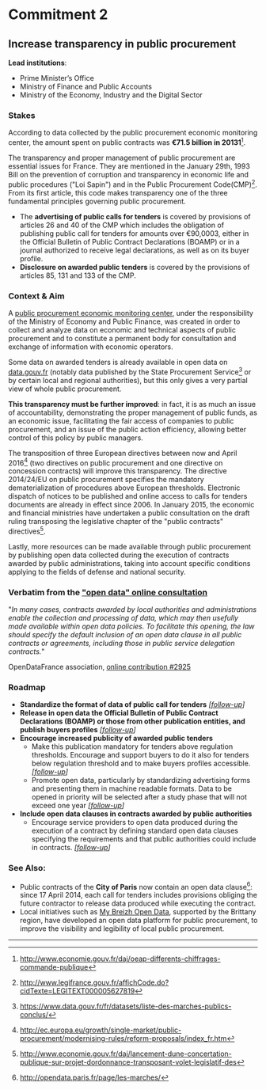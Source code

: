 # Commitment 2

## Increase transparency in public procurement

**Lead institutions**:
- Prime Minister’s Office
- Ministry of Finance and Public Accounts
- Ministry of the Economy, Industry and the Digital Sector

### Stakes

According to data collected by the public procurement economic monitoring center, the amount spent on public contracts was **€71.5 billion in 20131**[^1].

The transparency and proper management of public procurement are essential issues for France. They are mentioned in the January 29th, 1993 Bill on the prevention of corruption and transparency in economic life and public procedures ("Loi Sapin") and in the Public Procurement Code(CMP)[^2]. From its first article, this code makes transparency one of the three fundamental principles governing public procurement.

- The **advertising of public calls for tenders** is covered by provisions of articles 26 and 40 of the CMP which includes the obligation of publishing public call for tenders for amounts over €90,0003, either in the Official Bulletin of Public Contract Declarations (BOAMP) or in a journal authorized to receive legal declarations, as well as on its buyer profile.
- **Disclosure on awarded public tenders** is covered by the provisions of articles 85, 131 and 133 of the CMP.

### Context & Aim

A [public procurement economic monitoring center](http://www.economie.gouv.fr/daj/lobservatoire-economique-lachat-public), under the responsibility of the Ministry of Economy and Public Finance, was created in order to collect and analyze data on economic and technical aspects of public procurement and to constitute a permanent body for consultation and exchange of information with economic operators.

Some data on awarded tenders is already available in open data on [data.gouv.fr](http://www.data.gouv.fr/) (notably data published by the State Procurement Service[^3] or by certain local and regional authorities), but this only gives a very partial view of whole public procurement.

**This transparency must be further improved**: in fact, it is as much an issue of accountability, demonstrating the proper management of public funds, as an economic issue, facilitating the fair access of companies to public procurement, and an issue of the public action efficiency, allowing better control of this policy by public managers.

The transposition of three European directives between now and April 2016[^4] (two directives on public procurement and one directive on concession contracts) will improve this transparency. The directive 2014/24/EU on public procurement specifies the mandatory dematerialization of procedures above European thresholds. Electronic dispatch of notices to be published and online access to calls for tenders documents are already in effect since 2006. In January 2015, the economic and financial ministries have undertaken a public consultation on the draft ruling transposing the legislative chapter of the "public contracts" directives[^5].

Lastly, more resources can be made available through public procurement by publishing open data collected during the execution of contracts awarded by public administrations, taking into account specific conditions applying to the fields of defense and national security.

### Verbatim from the ["open data" online consultation](http://contribuez.cnnumerique.fr/debat/open-gov-comment-faire-progresser-la-transparence-de-l%E2%80%99action-publique-et-la-participation)

"_In many cases, contracts awarded by local authorities and administrations enable the collection and processing of data, which may then usefully made available within open data policies. To facilitate this opening, the law should specify the default inclusion of an open data clause in all public contracts or agreements, including those in public service delegation contracts._"

OpenDataFrance association, [online contribution #2925](http://contribuez.cnnumerique.fr/debat/114/avis/2925)

### Roadmap

- **Standardize the format of data of public call for tenders**
_[[follow-up](https://git.framasoft.org/etalab/suivi/issues/120)]_
- **Release in open data the Official Bulletin of Public Contract Declarations (BOAMP) or those from other publication entities, and publish buyers profiles**
_[[follow-up](https://git.framasoft.org/etalab/suivi/issues/121)]_
- **Encourage increased publicity of awarded public tenders**
    - Make this publication mandatory for tenders above regulation thresholds. Encourage and support buyers to do it also for tenders below regulation threshold and to make buyers profiles accessible.
     _[[follow-up](https://git.framasoft.org/etalab/suivi/issues/122)]_ 
    - Promote open data, particularly by standardizing advertising forms and presenting them in machine readable formats. Data to be opened in priority will be selected after a study phase that will not exceed one year
     _[[follow-up](https://git.framasoft.org/etalab/suivi/issues/123)]_ 
- **Include open data clauses in contracts awarded by public authorities**
    - Encourage service providers to open data produced during the execution of a contract by defining standard open data clauses specifying the requirements and that public authorities could include in contracts.
     _[[follow-up](https://git.framasoft.org/etalab/suivi/issues/124)]_ 

### See Also:

- Public contracts of the **City of Paris** now contain an open data clause[^6]: since 17 April 2014, each call for tenders includes provisions obliging the future contractor to release data produced while executing the contract.
- Local initiatives such as [My Breizh Open Data](http://breizhsmallbusinessact.fr/my-breizh-open-data-marches-publics/), supported by the Brittany region, have developed an open data platform for public procurement, to improve the visibility and legibility of local public procurement.

----

[^1]: http://www.economie.gouv.fr/daj/oeap-differents-chiffrages-commande-publique

[^2]: http://www.legifrance.gouv.fr/affichCode.do?cidTexte=LEGITEXT000005627819

[^3]: https://www.data.gouv.fr/fr/datasets/liste-des-marches-publics-conclus/

[^4]: http://ec.europa.eu/growth/single-market/public-procurement/modernising-rules/reform-proposals/index_fr.htm

[^5]: http://www.economie.gouv.fr/daj/lancement-dune-concertation-publique-sur-projet-dordonnance-transposant-volet-legislatif-des

[^6]: http://opendata.paris.fr/page/les-marches/